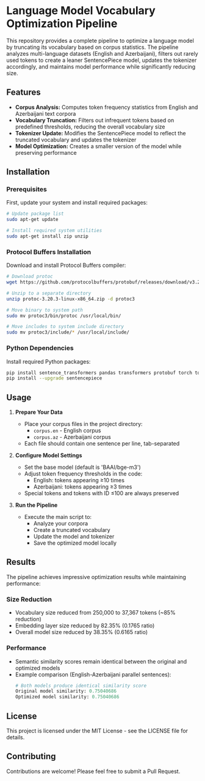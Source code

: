 # Language Model Vocabulary Optimization Pipeline

This repository provides a complete pipeline to optimize a language model by truncating its vocabulary based on corpus statistics. The pipeline analyzes multi-language datasets (English and Azerbaijani), filters out rarely used tokens to create a leaner SentencePiece model, updates the tokenizer accordingly, and maintains model performance while significantly reducing size.

## Features

- **Corpus Analysis:** Computes token frequency statistics from English and Azerbaijani text corpora
- **Vocabulary Truncation:** Filters out infrequent tokens based on predefined thresholds, reducing the overall vocabulary size
- **Tokenizer Update:** Modifies the SentencePiece model to reflect the truncated vocabulary and updates the tokenizer
- **Model Optimization:** Creates a smaller version of the model while preserving performance

## Installation

### Prerequisites

First, update your system and install required packages:

```bash
# Update package list
sudo apt-get update

# Install required system utilities
sudo apt-get install zip unzip
```

### Protocol Buffers Installation

Download and install Protocol Buffers compiler:

```bash
# Download protoc
wget https://github.com/protocolbuffers/protobuf/releases/download/v3.20.3/protoc-3.20.3-linux-x86_64.zip

# Unzip to a separate directory
unzip protoc-3.20.3-linux-x86_64.zip -d protoc3

# Move binary to system path
sudo mv protoc3/bin/protoc /usr/local/bin/

# Move includes to system include directory
sudo mv protoc3/include/* /usr/local/include/
```

### Python Dependencies

Install required Python packages:

```bash
pip install sentence_transformers pandas transformers protobuf torch tqdm
pip install --upgrade sentencepiece
```

## Usage

1. **Prepare Your Data**
   - Place your corpus files in the project directory:
     - `corpus.en` - English corpus
     - `corpus.az` - Azerbaijani corpus
   - Each file should contain one sentence per line, tab-separated

2. **Configure Model Settings**
   - Set the base model (default is 'BAAI/bge-m3')
   - Adjust token frequency thresholds in the code:
     - English: tokens appearing ≥10 times
     - Azerbaijani: tokens appearing ≥3 times
   - Special tokens and tokens with ID ≤100 are always preserved

3. **Run the Pipeline**
   - Execute the main script to:
     - Analyze your corpora
     - Create a truncated vocabulary
     - Update the model and tokenizer
     - Save the optimized model locally

## Results

The pipeline achieves impressive optimization results while maintaining performance:

### Size Reduction
- Vocabulary size reduced from 250,000 to 37,367 tokens (~85% reduction)
- Embedding layer size reduced by 82.35% (0.1765 ratio)
- Overall model size reduced by 38.35% (0.6165 ratio)

### Performance
- Semantic similarity scores remain identical between the original and optimized models
- Example comparison (English-Azerbaijani parallel sentences):
  ```python
  # Both models produce identical similarity score
  Original model similarity: 0.75040686
  Optimized model similarity: 0.75040686
  ```

## License

This project is licensed under the MIT License - see the LICENSE file for details.

## Contributing

Contributions are welcome! Please feel free to submit a Pull Request.
